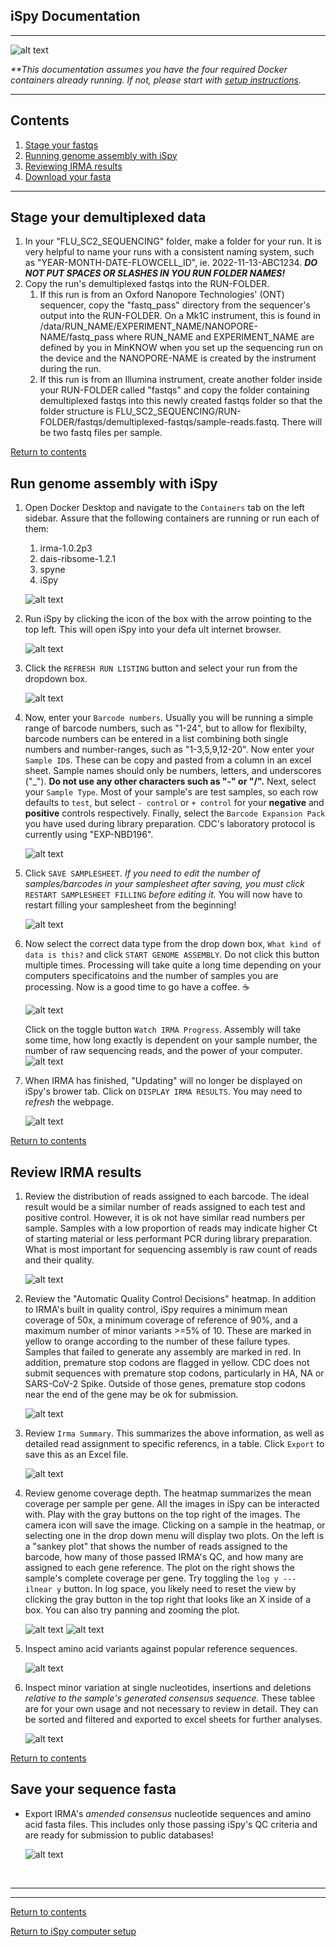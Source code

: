 ## iSpy Documentation

<hr>

![alt text](./images/irma-spy.jpg)

 _**This documentation assumes you have the four required Docker containers already running. If not, please start with [setup instructions](./README.md)._

<hr>

## Contents
1. [Stage your fastqs](#stage-your-demultiplexed-data)
2. [Running genome assembly with iSpy](#run-genome-assembly-with-irma-spy)
3. [Reviewing IRMA results](#review-irma-results)
4. [Download your fasta](#save-your-sequence-fasta)

<hr>

## Stage your demultiplexed data
1. In your "FLU_SC2_SEQUENCING" folder, make a folder for your run. It is very helpful to name your runs with a consistent naming system, such as "YEAR-MONTH-DATE-FLOWCELL_ID", ie. 2022-11-13-ABC1234. **_DO NOT PUT SPACES OR SLASHES IN YOU RUN FOLDER NAMES!_**
2. Copy the run's demultiplexed fastqs into the RUN-FOLDER.
    1. If this run is from an Oxford Nanopore Technologies' (ONT) sequencer, copy the "fastq_pass" directory from the sequencer's output into the RUN-FOLDER. On a Mk1C instrument, this is found in /data/RUN_NAME/EXPERIMENT_NAME/NANOPORE-NAME/fastq_pass where RUN_NAME and EXPERIMENT_NAME are defined by you in MinKNOW when you set up the sequencing run on the device and the NANOPORE-NAME is created by the instrument during the run.
    2. If this run is from an Illumina instrument, create another folder inside your RUN-FOLDER called "fastqs" and copy the folder containing demultiplexed fastqs into this newly created fastqs folder so that the folder structure is FLU_SC2_SEQUENCING/RUN-FOLDER/fastqs/demultiplexed-fastqs/sample-reads.fastq. There will be two fastq files per sample.

[Return to contents](#contents)

## Run genome assembly with iSpy
1. Open Docker Desktop and navigate to the `Containers` tab on the left sidebar. Assure that the following containers are running or run each of them:
    1. irma-1.0.2p3
    2. dais-ribsome-1.2.1
    3. spyne
    4. iSpy
    
    ![alt text](./images/dockerdesktop_run_containers.png)
2. Run iSpy by clicking the icon of the box with the arrow pointing to the top left. This will open iSpy into your defa ult internet browser.

    ![alt text](./images/dockerdesktop_launch_irmaspy.png)
3. Click the `REFRESH RUN LISTING` button and select your run from  the dropdown box.

    ![alt text](./images/spy-selectRun.png)

4. Now, enter your `Barcode numbers`. Usually you will be running a simple range of barcode numbers, such as "1-24", but to allow for flexibilty, barcode numbers can be entered in a list combining both single numbers and number-ranges, such as "1-3,5,9,12-20". Now enter your `Sample ID`s. These can be copy and pasted from a column in an excel sheet. Sample names should only be numbers, letters, and underscores ("_"). **Do not use any other characters such as "-" or "/".** Next, select your `Sample Type`. Most of your sample's are test samples, so each row defaults to `test`, but select `- control` or `+ control` for your **negative** and **positive** controls respectively. Finally, select the `Barcode Expansion Pack` you have used during library preparation. CDC's laboratory protocol is currently using "EXP-NBD196".

    ![alt text](./images/spy-fillSampleSheet.png)

5. Click `SAVE SAMPLESHEET`. _If you need to edit the number of samples/barcodes in your samplesheet after saving, you must click_ `RESTART SAMPLESHEET FILLING` _before editing it._ You will now have to restart filling your samplesheet from the beginning!

    ![alt text](./images/spy-saveSamplesheet.png)

6. Now select the correct data type from the drop down box, `What kind of data is this?` and click `START GENOME ASSEMBLY`. Do not click this button multiple times. Processing will take quite a long time depending on your computers specificatoins and the number of samples you are processing. Now is a good time to go have a coffee. :coffee:

    ![alt text](./images/spy-selectDataType.png)

    Click on the toggle button `Watch IRMA Progress`. Assembly will take some time, how long exactly is dependent on your sample number, the number of raw sequencing reads, and the power of your computer.
    ![alt text](./images/spy-IRMAprogess.png)

7. When IRMA has finished, "Updating" will no longer be displayed on iSpy's brower tab. Click on `DISPLAY IRMA RESULTS`. You may need to _refresh_ the webpage.

    ![alt text](./images/spy-displayResults.png)

[Return to contents](#contents)

## Review IRMA results

1. Review the distribution of reads assigned to each barcode. The ideal result would be a similar number of reads assigned to each test and positive control. However, it is ok not have similar read numbers per sample. Samples with a low proportion of reads may indicate higher Ct of starting material or less performant PCR during library preparation. What is most important for sequencing assembly is raw count of reads and their quality.

    ![alt text](./images/spy-barcodeDistribution.png)

2. Review the "Automatic Quality Control Decisions" heatmap. In addition to IRMA's built in quality control, iSpy requires a minimum mean coverage of 50x, a minimum coverage of reference of 90%, and a maximum number of minor variants >=5% of 10. These are marked in yellow to orange according to the number of these failure types. Samples that failed to generate any assembly are marked in red. In addition, premature stop codons are flagged in yellow. CDC does not submit sequences with premature stop codons, particularly in HA, NA or SARS-CoV-2 Spike. Outside of those genes, premature stop codons near the end of the gene may be ok for submission.

    ![alt text](./images/spy-qc_heatmap.png)

3. Review `Irma Summary`. This summarizes the above information, as well as detailed read assignment to specific referencs, in a table. Click `Export` to save this as an Excel file.

    ![alt text](./images/spy-IRMAsummary.png)

4. Review genome coverage depth. The heatmap summarizes the mean coverage per sample per gene. All the images in iSpy can be interacted with. Play with the gray buttons on the top right of the images. The camera icon will save the image. Clicking on a sample in the heatmap, or selecting one in the drop down menu will display two plots. On the left is a "sankey plot" that shows the number of reads assigned to the barcode, how many of those passed IRMA's QC, and how many are assigned to each gene reference. The plot on the right shows the sample's complete coverage per gene. Try toggling the `log y --- ilnear y` button. In log space, you likely need to reset the view by clicking the gray button in the top right that looks like an X inside of a box. You can also try panning and zooming the plot.

    ![alt text](./images/spy-coverage1.png)
    ![alt text](./images/spy-coverage2.png)

5. Inspect amino acid variants against popular reference sequences.

    ![alt text](./images/spy-AAvariants.png)

6. Inspect minor variation at single nucleotides, insertions and deletions _relative to the sample's generated consensus sequence._ These tablee are for your own usage and not necessary to review in detail. They can be sorted and filtered and exported to excel sheets for further analyses.

    ![alt text](./images/spy-minorAlleles.png)

[Return to contents](#contents)

## Save your sequence fasta

- Export IRMA's _amended consensus_ nucleotide sequences and amino acid fasta files. This includes only those passing iSpy's QC criteria and are ready for submission to public databases!

    ![alt text](./images/spy-saveFasta.png)

<br>
<hr>
<hr>

[Return to contents](#contents)

[Return to iSpy computer setup](./README.md)
